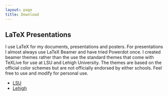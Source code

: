 ```yaml
---
layout: page
title: Download
--- 
```


## LaTeX Presentations

I use LaTeX for my documents, presentations and posters. For presentations I almost always use LaTeX Beamer and have tried Powerdot once. I created beamer themes rather than the use the standard themes that come with TeXLive for use at LSU and Lehigh University. 
The themes are based on the official color schemes but are not officially endorsed by either schools. Feel free to use and modify for personal use.

  * <a href="LSUBeamer/">LSU</a>
  * <a href="LehighBeamer/">Lehigh</a>
        

